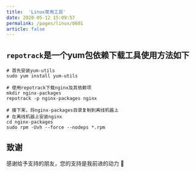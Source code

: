 ```yaml
---
title:  'Linux常用工具'
date: 2020-05-12 15:09:57
permalink: /pages/linux/0601
article: false
---
```


## `repotrack`是一个yum包依赖下载工具使用方法如下

```
# 首先安装yum-utils
sudo yum install yum-utils

# 使用repotrack下载nginx及其依赖项
mkdir nginx-packages
repotrack -p nginx-packages nginx

# 接下来，将nginx-packages目录复制到离线机器上
# 在离线机器上安装nginx
cd nginx-packages
sudo rpm -Uvh --force --nodeps *.rpm
```


## 致谢
感谢给予支持的朋友，您的支持是我前进的动力 🎉
